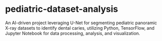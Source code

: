 # pediatric-dataset-analysis
An AI-driven project leveraging U-Net for segmenting pediatric panoramic X-ray datasets to identify dental caries, utilizing Python, TensorFlow, and Jupyter Notebook for data processing, analysis, and visualization.
